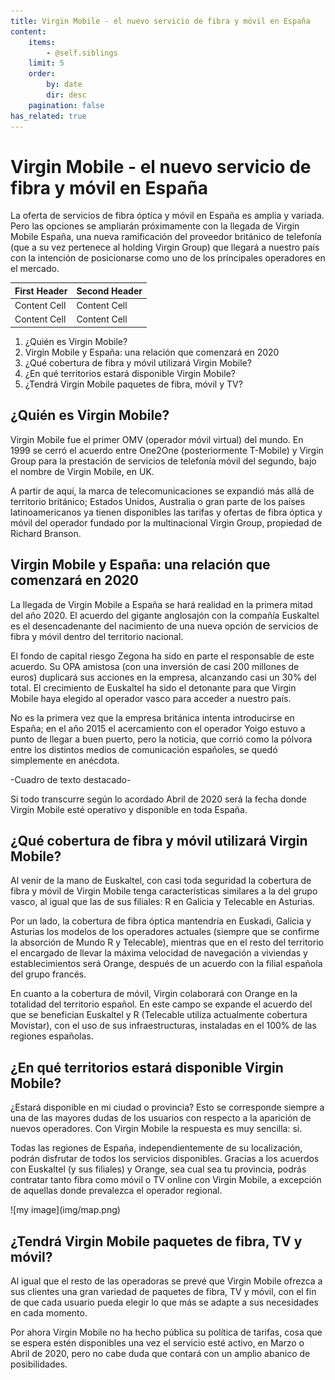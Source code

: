 ```yaml
---
title: Virgin Mobile - el nuevo servicio de fibra y móvil en España
content:
    items:
        - @self.siblings
    limit: 5
    order:
        by: date
        dir: desc
    pagination: false
has_related: true
---
```


# Virgin Mobile - el nuevo servicio de fibra y móvil en España

La oferta de servicios de fibra óptica y móvil en España es amplia y variada. Pero las opciones se ampliarán próximamente con la llegada de Virgin Mobile España, una nueva ramificación del proveedor británico de telefonía (que a su vez pertenece al holding Virgin Group) que llegará a nuestro país con la intención de posicionarse como uno de los principales operadores en el mercado.

<div class="table-gen"></div>

| First Header  | Second Header |
| ------------- | ------------- |
| Content Cell  | Content Cell  |
| Content Cell  | Content Cell  |


1.	¿Quién es Virgin Mobile?
2.	Virgin Mobile y España: una relación que comenzará en 2020
3.	¿Qué cobertura de fibra y móvil utilizará Virgin Mobile?
4.	¿En qué territorios estará disponible Virgin Mobile?
5.	¿Tendrá Virgin Mobile paquetes de fibra, móvil y TV?

<div class="mb-5"></div>

## ¿Quién es Virgin Mobile?

Virgin Mobile fue el primer OMV (operador móvil virtual) del mundo. En 1999 se cerró el acuerdo entre One2One (posteriormente T-Mobile) y Virgin Group para la prestación de servicios de telefonía móvil del segundo, bajo el nombre de Virgin Mobile, en UK.

A partir de aquí, la marca de telecomunicaciones se expandió más allá de territorio británico; Estados Unidos, Australia o gran parte de los países latinoamericanos ya tienen disponibles las tarifas y ofertas de fibra óptica y móvil del operador fundado por la multinacional Virgin Group, propiedad de Richard Branson.

<div class="mb-5"></div>

## Virgin Mobile y España: una relación que comenzará en 2020

La llegada de Virgin Mobile a España se hará realidad en la primera mitad del año 2020. El acuerdo del gigante anglosajón con la compañía Euskaltel es el desencadenante del nacimiento de una nueva opción de servicios de fibra y móvil dentro del territorio nacional. 

El fondo de capital riesgo Zegona ha sido en parte el responsable de este acuerdo. Su OPA amistosa (con una inversión de casi 200 millones de euros) duplicará sus acciones en la empresa, alcanzando casi un 30% del total. El crecimiento de Euskaltel ha sido el detonante para que Virgin Mobile haya elegido al operador vasco para acceder a nuestro país.

No es la primera vez que la empresa británica intenta introducirse en España; en el año 2015 el acercamiento con el operador Yoigo estuvo a punto de llegar a buen puerto, pero la noticia, que corrió como la pólvora entre los distintos medios de comunicación españoles, se quedó simplemente en anécdota.

<div class="mb-5"></div>

<span class="featured-text">-Cuadro de texto destacado-</span>

<div class="mb-5"></div>

Si todo transcurre según lo acordado Abril de 2020 será la fecha donde Virgin Mobile esté operativo y disponible en toda España. 

<div class="mb-5"></div>

## ¿Qué cobertura de fibra y móvil utilizará Virgin Mobile?

Al venir de la mano de Euskaltel, con casi toda seguridad la cobertura de fibra y móvil de Virgin Mobile tenga características similares a la del grupo vasco, al igual que las de sus filiales: R en Galicia y Telecable en Asturias. 

Por un lado, la cobertura de fibra óptica mantendría en Euskadi, Galicia y Asturias los modelos de los operadores actuales (siempre que se confirme la absorción de Mundo R y Telecable), mientras que en el resto del territorio el encargado de llevar la máxima velocidad de navegación a viviendas y establecimientos será Orange, después de un acuerdo con la filial española del grupo francés.

En cuanto a la cobertura de móvil, Virgin colaborará con Orange en la totalidad del territorio español. En este campo se expande el acuerdo del que se benefician Euskaltel y R (Telecable utiliza actualmente cobertura Movistar), con el uso de sus infraestructuras, instaladas en el 100% de las regiones españolas.

<div class="mb-5"></div>

## ¿En qué territorios estará disponible Virgin Mobile?

¿Estará disponible en mi ciudad o provincia? Esto se corresponde siempre a una de las mayores dudas de los usuarios con respecto a la aparición de nuevos operadores. Con Virgin Mobile la respuesta es muy sencilla: si. 

Todas las regiones de España, independientemente de su localización, podrán disfrutar de todos los servicios disponibles. Gracias a los acuerdos con Euskaltel (y sus filiales) y Orange, sea cual sea tu provincia, podrás contratar tanto fibra como móvil o TV online con Virgin Mobile, a excepción de aquellas donde prevalezca el operador regional.

<div class="post-image"></div>
![my image](img/map.png)

<div class="mb-5"></div>

## ¿Tendrá Virgin Mobile paquetes de fibra, TV y móvil?

Al igual que el resto de las operadoras se prevé que Virgin Mobile ofrezca a sus clientes una gran variedad de paquetes de fibra, TV y móvil, con el fin de que cada usuario pueda elegir lo que más se adapte a sus necesidades en cada momento.

Por ahora Virgin Mobile no ha hecho pública su política de tarifas, cosa que se espera estén disponibles una vez el servicio esté activo, en Marzo o Abril de 2020, pero no cabe duda que contará con un amplio abanico de posibilidades.

<div class="mb-5"></div>